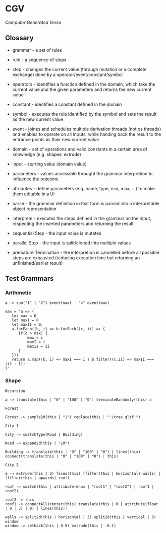 # CGV

_Computer Generated Verse_

## Glossary

-   grammar - a set of rules
-   rule - a sequence of steps
-   step - changes the current value (through mutation or a complete exchange) done by a operator/event/constant/symbol
-   operators - identifies a function defined in the domain, which take the current value and the given parameters and returns the new current value
-   constant - identifies a constant defined in the domain
-   symbol - executes the rule identified by the symbol and sets the result as the new current value
-   event - joines and schedules multiple derivation threads (not os threads) and enables to operate on all inputs, while handing back the result to the entrance points as their new current value

-   domain - set of operations and valid constants in a certain area of knowledge (e.g. shapes: extrude)

-   input - starting value (domain value)
-   parameters - values accessible throught the grammar interpretion to influence the outcome
-   attributes - define parameters (e.g. name, type, min, max, ...) to make them editable in a UI

-   parse - the grammar definition in text form is parsed into a interpretable object representation
-   interprete - executes the steps defined in the grammar on the input, respecting the inserted parameters and returning the result

-   sequential Step - the input value is mutated
-   parallel Step - the input is split/cloned into multiple values

-   premature Termination - the interpretion is cancelled before all possible steps are exhausted (reducing execution time but returning an unfinished/earlier result)

## Test Grammars

### Arithmetic

```
a -> sum("1" | "2") event(max) | "4" event(max)

max = "a => {
   let max = 0
   let maxI = 0
   let maxII = 0;
   a.forEach((b, i) => b.forEach((c, ii) => {
      if(c > max) {
          max = c
          maxI = i
          maxII = ii
      }
   }))
   return a.map((b, i) => maxI === i ? b.filter((c,ii) => maxII === ii) : [])
}"
```

### Shape

`Recursion`

```
a -> translate(this | "0" | "100" | "0") terminateRandomly(this) a
```

`Forest`

```
Forest -> sample2d(this | "1") replace(this | "'/tree.gltf'")
```

`City 1`

```
City -> switchType(Road | Building)

Road -> expand2d(this | "20")

Building -> translate(this | "0" | "100" | "0") | lines(this) connect(translate(this | "0" | "100" | "0") | this)
```

`City 2`

```
a -> extrude(this | 3) faces(this) (filter(this | horizontal) walls) | (filter(this | upwards) roof)

roof -> switch(this | attribute(enum | "roof1" | "roof2") | roof1 | roof2)

roof2 -> this
roof1 -> connectAll(center(this) translate(this | 0 | attribute(float | 0 | 3) | 0) | lines(this))

walls -> split2d(this | horizontal | 3) split2d(this | vertical | 3) window
window -> setback(this | 0.5) extrude(this | -0.1)
```
